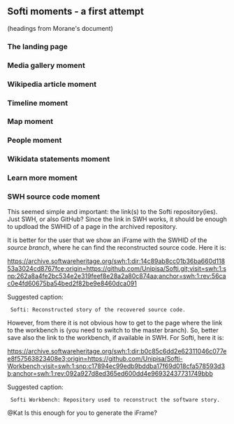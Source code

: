 ## Softi moments - a first attempt

(headings from Morane's document)

### The landing page

### Media gallery moment 

### Wikipedia article moment 

### Timeline moment

### Map moment

### People moment

### Wikidata statements moment

### Learn more moment

### SWH source code moment

This seemed simple and important: the link(s) to the Softi repository(ies). Just SWH, or also GitHub? Since the link in SWH works, it should be enough to updload the SWHID of a page in the archived repository.

It is better for the user that we show an iFrame with the SWHID of the _source branch_, where he can find the reconstructed source code. Here it is: 

https://archive.softwareheritage.org/swh:1:dir:14c89ab8cc01b36ba660d11853a3024cd8767fce;origin=https://github.com/Unipisa/Softi.git;visit=swh:1:snp:262a8a4fe2bc534e2e319feef8e28a2a80c874aa;anchor=swh:1:rev:56cac0e4fd60675ba54bed2f82be9e8460dca091

Suggested caption:

     Softi: Reconstructed story of the recovered source code.

However, from there it is not obvious how to get to the page where the link to the workbench is (you need to switch to the master branch). So, better save also the link to the workbench, if available in SWH. For Softi, here it is:

https://archive.softwareheritage.org/swh:1:dir:b0c85c6dd2e62311046c077ee8f57563823408e3;origin=https://github.com/Unipisa/Softi-Workbench;visit=swh:1:snp:c17894ec99edb9bddba17f69d018cfa578593d3b;anchor=swh:1:rev:092a927d8ed365ed600dd4e96932437731749bbb

Suggested caption:

     Softi Workbench: Repository used to reconstruct the software story.

@Kat Is this enough for you to generate the iFrame?
